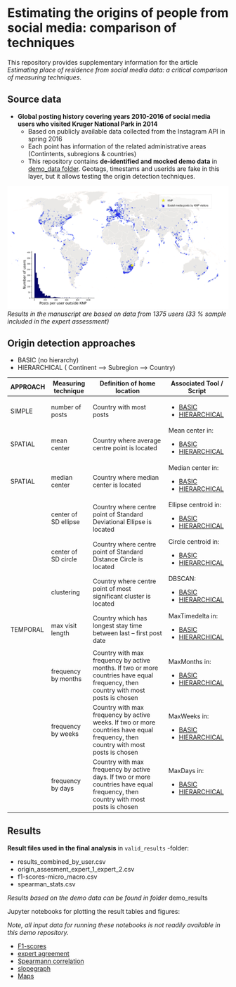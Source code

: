 # Estimating the origins of people from social media: comparison of techniques

This repository provides supplementary information for the article *Estimating place of residence from social media data: a critical comparison of measuring techniques*.


## Source data

- **Global posting history covering years 2010-2016 of social media users who visited Kruger National Park in 2014**
    - Based on publicly available data collected from the Instagram API in spring 2016
    - Each point has information of the related administrative areas (Contintents, subregions & countries)
    - This repository contains **de-identified and mocked demo data** in [demo_data folder](./demo_data). Geotags, timestams and userids are fake in this layer, but it allows testing the origin detection techniques. 
    
![Figure 1](demo_fig/SoMeOrigins_Figure1.png)
*Results in the manuscript are based on data from 1375 users (33 % sample included in the expert assessment)*

## Origin detection approaches
- BASIC (no hierarchy)
- HIERARCHICAL ( Continent --> Subregion --> Country)



|   APPROACH        |    Measuring   technique              	|    Definition of home location                                                            |   Associated Tool / Script	|
|-----------------	|---------------------------------------	|------------------------------------------------------------------------------------------	|------------------------------	|
| SIMPLE           	|    number of posts                        |    Country with most posts                                                                |  <ul><li>[BASIC](codes/maxposts_basic.py)</li><li>[HIERARCHICAL](codes/maxposts_hierarchical.py)</li></ul>|
| SPATIAL         	|    mean center                    	|    Country where average centre point is located                                                  |  Mean center in: <ul><li>[BASIC](codes/spatial_arcpy/1a_spatial_arcpy_basic.py)</li><li>[HIERARCHICAL](codes/spatial_arcpy/1b_spatial_arcpy_hierarchical.py)</li></ul>		|
| SPATIAL         	|    median center                    	|    Country where median center is located                                                  |  Median center in: <ul><li>[BASIC](codes/spatial_arcpy/1a_spatial_arcpy_basic.py)</li><li>[HIERARCHICAL](codes/spatial_arcpy/1b_spatial_arcpy_hierarchical.py)</li></ul>	|
|                 	|    center of SD ellipse               	|    Country where centre point of Standard Deviational Ellipse is located                  | Ellipse centroid in: <ul><li>[BASIC](codes/spatial_arcpy/1a_spatial_arcpy_basic.py)</li><li>[HIERARCHICAL](codes/spatial_arcpy/1b_spatial_arcpy_hierarchical.py)</li></ul>|
|                 	|    center of SD circle    	|    Country where centre point of Standard Distance Circle is located                      |Circle centroid in: <ul><li>[BASIC](codes/spatial_arcpy/1a_spatial_arcpy_basic.py)</li><li>[HIERARCHICAL](codes/spatial_arcpy/1b_spatial_arcpy_hierarchical.py)</li></ul> |
|                 	|    clustering                          	|    Country where centre point of most significant cluster is located     	                |  DBSCAN: <ul><li>[BASIC](codes/clusters_basic.py)</li><li>[HIERARCHICAL](codes/clusters_hierarchical.py)</li></ul>|
| TEMPORAL        	|    max visit length                   	|    Country which has longest stay time between last – first post date    	                |MaxTimedelta in: <ul><li>[BASIC](codes/temporal_basic.py)</li><li>[HIERARCHICAL](codes/temporal_hierarchical.py)</li></ul>	|
|                 	|    frequency by months                	|    Country with max frequency by active months. If two or more countries have equal frequency, then country with most posts is chosen                   	| MaxMonths in: <ul><li>[BASIC](codes/temporal_basic.py)</li><li>[HIERARCHICAL](codes/temporal_hierarchical.py)</li></ul> 	|
|                 	|    frequency by weeks                 	|    Country with max frequency by active weeks. If two or more countries have equal frequency, then country with most posts is chosen                     	| MaxWeeks in: <ul><li>[BASIC](codes/temporal_basic.py)</li><li>[HIERARCHICAL](codes/temporal_hierarchical.py)</li></ul>  	|
|                 	|    frequency by days                  	|    Country with max frequency by active days. If two or more countries have equal frequency, then country with most posts is chosen                       	| MaxDays in: <ul><li>[BASIC](codes/temporal_basic.py)</li><li>[HIERARCHICAL](codes/temporal_hierarchical.py) </li></ul>  	|


## Results

**Result files used in the final analysis** in `valid_results` -folder:
- results_combined_by_user.csv
- origin_assesment_expert_1_expert_2.csv
- f1-scores-micro_macro.csv
- spearman_stats.csv

*Results based on the demo data can be found in folder* demo_results

Jupyter notebooks for plotting the result tables and figures:

*Note, all input data for running these notebooks is not readily available in this demo repository.*

- [F1-scores](notebooks/F1-scores.ipynb)
- [expert agreement](ia_agreement.ipynb)
- [Spearmann correlation](notebooks/spearman.ipynb)
- [slopegraph](notebooks/plot_graphs.ipynb)
- [Maps](notebooks/plot_maps.ipynb)
